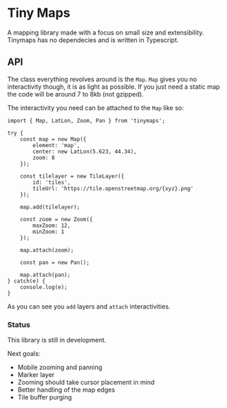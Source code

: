 # Tiny Maps

A mapping library made with a focus on small size and extensibility. Tinymaps has no dependecies and is written in Typescript.

## API

The class everything revolves around is the `Map`. `Map` gives you no interactivity though, it is as light as possible. If you just need a static map the code will be around 7 to 8kb (not gzipped).

The interactivity you need can be attached to the `Map` like so:

```
import { Map, LatLon, Zoom, Pan } from 'tinymaps';

try {
    const map = new Map({
        element: 'map',
        center: new LatLon(5.623, 44.34),
        zoom: 8
    });

    const tilelayer = new TileLayer({
        id: 'tiles',
        tileUrl: 'https://tile.openstreetmap.org/{xyz}.png'
    });

    map.add(tilelayer);

    const zoom = new Zoom({
        maxZoom: 12,
        minZoom: 1
    });

    map.attach(zoom);

    const pan = new Pan();

    map.attach(pan);
} catch(e) {
    console.log(e);
}
```

As you can see you `add` layers and `attach` interactivities.

### Status

This library is still in development.

Next goals:

- Mobile zooming and panning
- Marker layer
- Zooming should take cursor placement in mind
- Better handling of the map edges
- Tile buffer purging